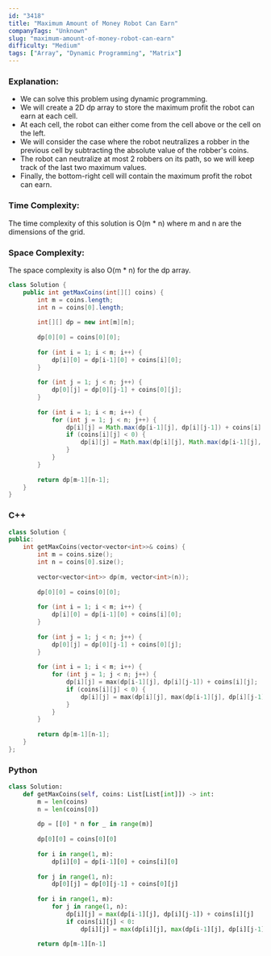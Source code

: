 ```yaml
---
id: "3418"
title: "Maximum Amount of Money Robot Can Earn"
companyTags: "Unknown"
slug: "maximum-amount-of-money-robot-can-earn"
difficulty: "Medium"
tags: ["Array", "Dynamic Programming", "Matrix"]
---
```


### Explanation:
- We can solve this problem using dynamic programming.
- We will create a 2D dp array to store the maximum profit the robot can earn at each cell.
- At each cell, the robot can either come from the cell above or the cell on the left.
- We will consider the case where the robot neutralizes a robber in the previous cell by subtracting the absolute value of the robber's coins.
- The robot can neutralize at most 2 robbers on its path, so we will keep track of the last two maximum values.
- Finally, the bottom-right cell will contain the maximum profit the robot can earn.

### Time Complexity:
The time complexity of this solution is O(m * n) where m and n are the dimensions of the grid.

### Space Complexity:
The space complexity is also O(m * n) for the dp array.

```java
class Solution {
    public int getMaxCoins(int[][] coins) {
        int m = coins.length;
        int n = coins[0].length;
        
        int[][] dp = new int[m][n];
        
        dp[0][0] = coins[0][0];
        
        for (int i = 1; i < m; i++) {
            dp[i][0] = dp[i-1][0] + coins[i][0];
        }
        
        for (int j = 1; j < n; j++) {
            dp[0][j] = dp[0][j-1] + coins[0][j];
        }
        
        for (int i = 1; i < m; i++) {
            for (int j = 1; j < n; j++) {
                dp[i][j] = Math.max(dp[i-1][j], dp[i][j-1]) + coins[i][j];
                if (coins[i][j] < 0) {
                    dp[i][j] = Math.max(dp[i][j], Math.max(dp[i-1][j], dp[i][j-1]) - Math.abs(coins[i][j]));
                }
            }
        }
        
        return dp[m-1][n-1];
    }
}
```

### C++
```cpp
class Solution {
public:
    int getMaxCoins(vector<vector<int>>& coins) {
        int m = coins.size();
        int n = coins[0].size();
        
        vector<vector<int>> dp(m, vector<int>(n));
        
        dp[0][0] = coins[0][0];
        
        for (int i = 1; i < m; i++) {
            dp[i][0] = dp[i-1][0] + coins[i][0];
        }
        
        for (int j = 1; j < n; j++) {
            dp[0][j] = dp[0][j-1] + coins[0][j];
        }
        
        for (int i = 1; i < m; i++) {
            for (int j = 1; j < n; j++) {
                dp[i][j] = max(dp[i-1][j], dp[i][j-1]) + coins[i][j];
                if (coins[i][j] < 0) {
                    dp[i][j] = max(dp[i][j], max(dp[i-1][j], dp[i][j-1]) - abs(coins[i][j]));
                }
            }
        }
        
        return dp[m-1][n-1];
    }
};
```

### Python
```python
class Solution:
    def getMaxCoins(self, coins: List[List[int]]) -> int:
        m = len(coins)
        n = len(coins[0])
        
        dp = [[0] * n for _ in range(m)]
        
        dp[0][0] = coins[0][0]
        
        for i in range(1, m):
            dp[i][0] = dp[i-1][0] + coins[i][0]
        
        for j in range(1, n):
            dp[0][j] = dp[0][j-1] + coins[0][j]
        
        for i in range(1, m):
            for j in range(1, n):
                dp[i][j] = max(dp[i-1][j], dp[i][j-1]) + coins[i][j]
                if coins[i][j] < 0:
                    dp[i][j] = max(dp[i][j], max(dp[i-1][j], dp[i][j-1]) - abs(coins[i][j]))
        
        return dp[m-1][n-1]
```